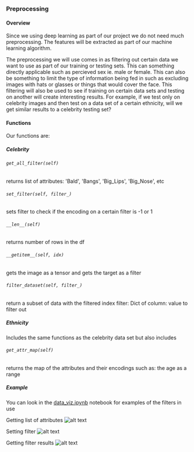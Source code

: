 ### Preprocessing
#### Overview
Since we using deep learning as part of our project we do not need much preprocessing. The features will be extracted as part of our machine learning algorithm.

The preprocessing we will use comes in as filtering out certain data we want to use as part of our training or testing sets. This can something directly applicable such as percieved sex ie. male or female. This can also be something to limit the type of information being fed in such as excluding images with hats or glasses or things that would cover the face. This filtering will also be used to see if training on certain data sets and testing on another will create interesting results. For example, if we test only on celebrity images and then test on a data set of a certain ethnicity, will we get similar results to a celebrity testing set?

#### Functions
Our functions are:

##### Celebrity

###### `get_all_filter(self)`
returns list of attributes: 'Bald', 'Bangs', 'Big_Lips', 'Big_Nose', etc

###### `set_filter(self, filter_)`
sets filter to check if the encoding on a certain filter is -1 or 1

###### `__len__(self)`
returns number of rows in the df

###### `__getitem__(self, idx)`
gets the image as a tensor and gets the target as a filter

###### `filter_dataset(self, filter_)`
return a subset of data with the filtered index 
filter: Dict of column: value to filter out

##### Ethnicity
Includes the same functions as the celebrity data set but also includes

###### `get_attr_map(self)`
returns the map of the attributes and their encodings such as: the age as a range

##### Example
You can look in the [data_viz.ipynb](https://github.com/VitoLin/GenderSwap/blob/main/data_viz.ipynb) notebook for examples of the filters in use

Getting list of attributes
![alt text](https://github.com/VitoLin/GenderSwap/img/example1.png?raw=true)

Setting filter
![alt text](https://github.com/VitoLin/GenderSwap/img/example2.png?raw=true)

Getting filter results
![alt text](https://github.com/VitoLin/GenderSwap/img/example3.png?raw=true)